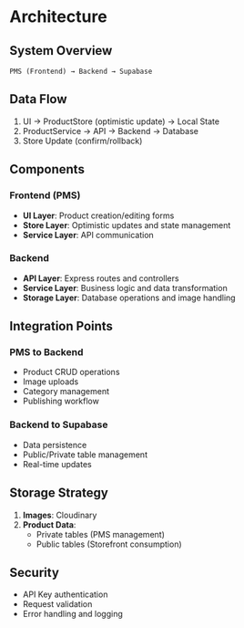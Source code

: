 # Architecture

## System Overview
```
PMS (Frontend) → Backend → Supabase
```

## Data Flow
1. UI -> ProductStore (optimistic update) -> Local State
2. ProductService -> API -> Backend -> Database
3. Store Update (confirm/rollback)

## Components

### Frontend (PMS)
- **UI Layer**: Product creation/editing forms
- **Store Layer**: Optimistic updates and state management
- **Service Layer**: API communication

### Backend
- **API Layer**: Express routes and controllers
- **Service Layer**: Business logic and data transformation
- **Storage Layer**: Database operations and image handling

## Integration Points

### PMS to Backend
- Product CRUD operations
- Image uploads
- Category management
- Publishing workflow

### Backend to Supabase
- Data persistence
- Public/Private table management
- Real-time updates

## Storage Strategy
1. **Images**: Cloudinary
2. **Product Data**: 
   - Private tables (PMS management)
   - Public tables (Storefront consumption)

## Security
- API Key authentication
- Request validation
- Error handling and logging

